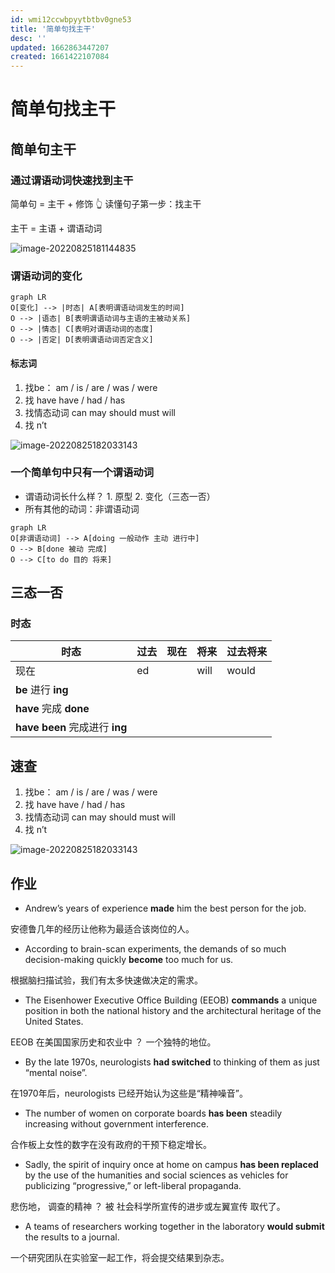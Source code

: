 ```yaml
---
id: wmi12ccwbpyytbtbv0gne53
title: '简单句找主干'
desc: ''
updated: 1662863447207
created: 1661422107084
---
```


# 简单句找主干


## 简单句主干

### 通过谓语动词快速找到主干

简单句 = 主干 + 修饰
👆
读懂句子第一步：找主干

主干 = 主语 + 谓语动词

![image-20220825181144835](https://cdn.notcloud.net/static/md/cy948/202208251811869.png)



### 谓语动词的变化

```mermaid
graph LR
O[变化] --> |时态| A[表明谓语动词发生的时间]
O --> |语态| B[表明谓语动词与主语的主被动关系]
O --> |情态| C[表明对谓语动词的态度]
O --> |否定| D[表明谓语动词否定含义]
```

#### 标志词

1. 找be： am / is / are / was / were 
2. 找 have have / had / has 
3. 找情态动词  can may should must will
4. 找 n’t

![image-20220825182033143](https://cdn.notcloud.net/static/md/cy948/202208251820172.png)

### 一个简单句中只有一个谓语动词

- 谓语动词长什么样？ 1. 原型 2. 变化（三态一否）
- 所有其他的动词：非谓语动词

```mermaid
graph LR
O[非谓语动词] --> A[doing 一般动作 主动 进行中]
O --> B[done 被动 完成]
O --> C[to do 目的 将来]
```

## 三态一否

### 时态

| 时态                           | 过去 | 现在 | 将来 | 过去将来 |
| ------------------------------ | ---- | ---- | ---- | -------- |
| 现在                           | ed   |      | will | would    |
| **be** 进行 **ing**            |      |      |      |          |
| **have** 完成 **done**         |      |      |      |          |
| **have been** 完成进行 **ing** |      |      |      |          |



## 速查

1. 找be： am / is / are / was / were 
2. 找 have have / had / has 
3. 找情态动词  can may should must will
4. 找 n’t

![image-20220825182033143](https://cdn.notcloud.net/static/md/cy948/202208251820172.png)



## 作业

- Andrew’s years of experience **made** him the best person  for the job.

安德鲁几年的经历让他称为最适合该岗位的人。

- According to brain-scan experiments, the demands of so much decision-making quickly **become** too much for us.

根据脑扫描试验，我们有太多快速做决定的需求。

- The Eisenhower Executive Office Building (EEOB) **commands** a unique position in both the national history and the architectural heritage of the United States.

EEOB 在美国国家历史和农业中 ？ 一个独特的地位。

- By the late 1970s, neurologists **had switched** to thinking of them as just “mental noise”.

在1970年后，neurologists 已经开始认为这些是“精神噪音”。

- The number of women on corporate boards **has been** steadily increasing without government interference.

合作板上女性的数字在没有政府的干预下稳定增长。

- Sadly, the spirit of inquiry once at home on campus **has been replaced**  by the use of the humanities and social sciences as vehicles for  publicizing “progressive,” or left-liberal propaganda. 

悲伤地， 调查的精神 ？ 被 社会科学所宣传的进步或左翼宣传 取代了。

- A teams of researchers working together in the laboratory **would submit**  the results to a journal.

一个研究团队在实验室一起工作，将会提交结果到杂志。



